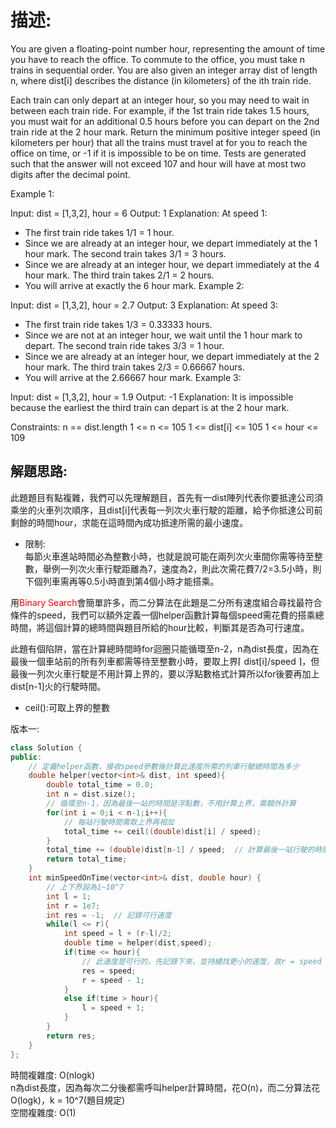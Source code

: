 # 描述:
You are given a floating-point number hour, representing the amount of time you have to reach the office. To commute to the office, you must take n trains in sequential order. You are also given an integer array dist of length n, where dist[i] describes the distance (in kilometers) of the ith train ride.

Each train can only depart at an integer hour, so you may need to wait in between each train ride.
For example, if the 1st train ride takes 1.5 hours, you must wait for an additional 0.5 hours before you can depart on the 2nd train ride at the 2 hour mark.
Return the minimum positive integer speed (in kilometers per hour) that all the trains must travel at for you to reach the office on time, or -1 if it is impossible to be on time.
Tests are generated such that the answer will not exceed 107 and hour will have at most two digits after the decimal point.

Example 1:

Input: dist = [1,3,2], hour = 6
Output: 1
Explanation: At speed 1:
- The first train ride takes 1/1 = 1 hour.
- Since we are already at an integer hour, we depart immediately at the 1 hour mark. The second train takes 3/1 = 3 hours.
- Since we are already at an integer hour, we depart immediately at the 4 hour mark. The third train takes 2/1 = 2 hours.
- You will arrive at exactly the 6 hour mark.
Example 2:

Input: dist = [1,3,2], hour = 2.7
Output: 3
Explanation: At speed 3:
- The first train ride takes 1/3 = 0.33333 hours.
- Since we are not at an integer hour, we wait until the 1 hour mark to depart. The second train ride takes 3/3 = 1 hour.
- Since we are already at an integer hour, we depart immediately at the 2 hour mark. The third train takes 2/3 = 0.66667 hours.
- You will arrive at the 2.66667 hour mark.
Example 3:

Input: dist = [1,3,2], hour = 1.9
Output: -1
Explanation: It is impossible because the earliest the third train can depart is at the 2 hour mark.
 
Constraints:
n == dist.length
1 <= n <= 105
1 <= dist[i] <= 105
1 <= hour <= 109

## 解題思路:
此題題目有點複雜，我們可以先理解題目，首先有一dist陣列代表你要抵達公司須乘坐的火車列次順序，且dist[i]代表每一列次火車行駛的距離，給予你抵達公司前剩餘的時間hour，求能在這時間內成功抵達所需的最小速度。
* 限制:  
每節火車進站時間必為整數小時，也就是說可能在兩列次火車間你需等待至整數，舉例一列次火車行駛距離為7，速度為2，則此次需花費7/2=3.5小時，則下個列車需再等0.5小時直到第4個小時才能搭乘。  

用<font color = 'red'>Binary Search</font>會簡單許多，而二分算法在此題是二分所有速度組合尋找最符合條件的speed，我們可以額外定義一個helper函數計算每個speed需花費的搭乘總時間，將這個計算的總時間與題目所給的hour比較，判斷其是否為可行速度。  

此題有個陷阱，當在計算總時間時for迴圈只能循環至n-2，n為dist長度，因為在最後一個車站前的所有列車都需等待至整數小時，要取上界⌈ dist[i]/speed ⌉，但最後一列次火車行駛是不用計算上界的，要以浮點數格式計算所以for後要再加上dist[n-1]火的行駛時間。  

* ceil():可取上界的整數

版本一:
```C++
class Solution {
public:
    // 定義helper函數，接收speed參數後計算此速度所需的列車行駛總時間為多少
    double helper(vector<int>& dist, int speed){
        double total_time = 0.0;
        int n = dist.size();
        // 循環至n-1，因為最後一站的時間是浮點數，不用計算上界，需額外計算
        for(int i = 0;i < n-1;i++){
            // 每站行駛時間需取上界再相加
            total_time += ceil((double)dist[i] / speed);
        }
        total_time += (double)dist[n-1] / speed;  // 計算最後一站行駛的時間
        return total_time;
    }
    int minSpeedOnTime(vector<int>& dist, double hour) {
        // 上下界設為1~10^7
        int l = 1;
        int r = 1e7;
        int res = -1;  // 記錄可行速度
        while(l <= r){
            int speed = l + (r-l)/2;
            double time = helper(dist,speed);
            if(time <= hour){
                // 此速度是可行的，先記錄下來，並持續找更小的速度，故r = speed -1;
                res = speed;
                r = speed - 1;
            }
            else if(time > hour){
                l = speed + 1;
            }
        }
        return res;
    }
};
```
時間複雜度: O(nlogk)  
n為dist長度，因為每次二分後都需呼叫helper計算時間，花O(n)，而二分算法花O(logk)，k = 10^7(題目規定)  
空間複雜度: O(1)